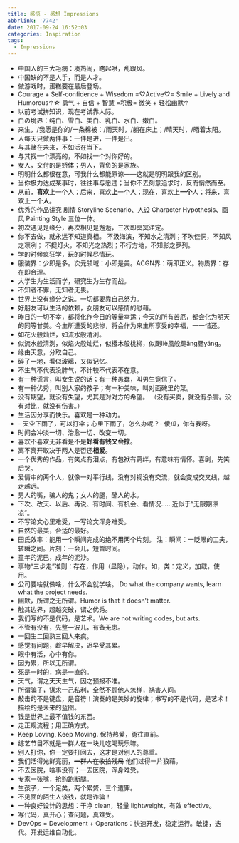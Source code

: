 ```yaml
---
title: 感悟 - 感想 Impressions
abbrlink: '7742'
date: 2017-09-24 16:52:03
categories: Inspiration
tags:
  - Impressions
---
```


- 中国人的三大毛病：凑热闹，瞎起哄，乱跟风。
- 中国缺的不是人手，而是人才。
- 做游戏时，蛋糕要在最后登场。
- Courage + Self-confidence + Wisedom =♡Active♡= Smile + Lively and Humorous↑☆
  勇气 + 自信 + 智慧 =积极= 微笑 + 轻松幽默↑
- 以前考试拼知识，现在考试靠人际。
- 白の境界：纯白、雪白、美白、乳白、水白、嫩白。
- 来生，/我愿是你的/一条棉被：/雨天时，/躺在床上；/晴天时，/晒着太阳。
- 人每天只做两件事：一件是进，一件是出。
- 与其赌在未来，不如活在当下。
- 与其找一个漂亮的，不如找一个对你好的。
- 女人，交付的是娇体；男人，背负的是家族。
- 明明什么都很在意，可我什么都能原谅——这就是明明跟我的区别。
- 当你极力达成某事时，往往事与愿违；当你不去刻意追求时，反而悄然而至。
- 从前，**喜欢**上一个人；后来，喜欢**上**一个人；现在，喜欢上**一个**人；将来，喜欢上一个**人**。
- 优秀的作品讲究 剧情 Storyline Scenario、人设 Character Hypothesis、画风 Painting Style 三位一体。
- 初次遇见是缘分，再次相见是邂逅，三次即冥冥注定。
- 你不去做，就永远不知道真相。
  不汲海滨，不知水之清洌；不吹倥侗，不知风之凛冽；
  不捉灯火，不知光之热烈；不行方地，不知影之罗列。
- 学的时候疯狂学，玩的时候尽情玩。
- 服装界：少即是多。次元领域：小即是美。ACGN界：萌即正义。物质界：存在即合理。
- 大学生为生活而学，研究生为生存而战。
- 不知者不罪，无知者无畏。
- 世界上没有缘分之说。一切都要靠自己努力。
- 好朋友可以生活的依赖，女朋友可以感情的慰藉。
- 昨日的一切不幸，都将化作今日的等量幸运；今天的所有苦厄，都会化为明天的同等甘美。今生所遭受的悲惨，将会作为来生所享受的幸福，一一惜还。
- 如花火般灿烂，如流水般清洌。
- 似流水般清洌，似焰火般灿烂，似櫻木般桃柳，似颲liè風般䬓ǎng颺yáng。
- 缘由天意，分取自己。
- 碎了一地，看似玻璃，又似记忆。
- 不生气不代表没脾气，不计较不代表不在意。
- 有一种谎言，叫女生说的话；有一种愚蠢，叫男生竟信了。
- 有一种优秀，叫别人家的孩子；有一种美味，叫对面碗里的菜。
- 没有期望，就没有失望，尤其是对对方的希望。
 （没有买卖，就没有杀害。没有对比，就没有伤害。）
- 生活因分享而快乐。喜欢是一种动力。
- \- 天空下雨了，可以打伞；心里下雨了，怎么办呢？- 傻瓜，你有我呀。
- 时间会冲淡一切、治愈一切、改变一切。
- 喜欢不喜欢无非看是不是**好看有钱又会撩**。
- 离不离开取决于两人是否还**相爱**。
- 一个优秀的作品，有笑点有泪点，有包袱有羁绊，有意味有情怀。喜剧，先笑后哭。
- 爱情中的两个人，就像一对平行线，没有对视没有交流，就会变成交叉线，越走越远。
- 男人的嘴，骗人的鬼；女人的腿，醉人的水。
- 下次、改天、以后、再说、有时间、有机会、看情况……近似于“无限期凉凉”。
- 不写论文心里难受，一写论文浑身难受。
- 自然的最美，合适的最好。
- 田氏效率：能用一个瞬间完成的绝不用两个片刻。
  注：瞬间：一眨眼的工夫，转瞬之间。片刻：一会儿，短暂时间。
- 童年的泥巴，成年的泥沙。
- 事物“三步走”准则：存在，作用（显隐），动作。如，类：定义，加载，使用。
- 公司要啥就做啥，什么不会就学啥。
  Do what the company wants, learn what the project needs.
- 幽默，所谓之无所谓。Humor is that it doesn’t matter.
- 触其边界，超越突破，谓之优秀。
- 我们写的不是代码，是艺术。We are not writing codes, but arts.
- 不管有没有，先整一波儿，有备无患。
- 一回生二回熟三回人来疯。
- 感觉有问题，趁早解决，迟早受其累。
- 眼中有活，心中有你。
- 因为累，所以无所谓。
- 死是一时的，病是一直的。
- 天气，谓之天天生气，因之预报不准。
- 所谓骗子，谋求一己私利，全然不顾他人怎样，祸害人间。
- 敲击的不是键盘，是音符！演奏的是美妙的旋律；书写的不是代码，是艺术！描绘的是未来的蓝图。
- 钱是世界上最不值钱的东西。
- 走正规流程；用正确方式。
- Keep Loving, Keep Moving. 保持热爱，勇往直前。
- 综艺节目不就是一群人在一块儿吃喝玩乐嘛。
- 别人打你，你一定要打回去，这才是对别人的尊重。
- 我们活得光鲜亮丽，~~一群人在收拾残局~~ 他们过得一片狼藉。
- 不去医院，啥事没有；一去医院，浑身难受。
- 专家一张嘴，抢购跑断腿。
- 生孩子，一个足矣，两个累赘，三个遭罪。
- 不见面的陌生人谈钱，就是诈骗！
- 一种良好设计的思想：干净 clean，轻量 lightweight，有效 effective。
- 写代码，真开心；查问题，真难受。
- DevOps = Development + Operations：快速开发，稳定运行。敏捷，迭代。开发运维自动化。

